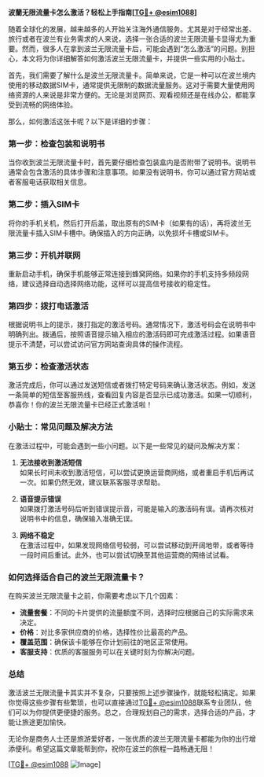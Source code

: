 **波蘭无限流量卡怎么激活？轻松上手指南[[TG💪+ @esim1088](https://t.me/s/esim1088)]**

随着全球化的发展，越来越多的人开始关注海外通信服务。尤其是对于经常出差、旅行或者在波兰有业务需求的人来说，选择一张合适的波兰无限流量卡显得尤为重要。然而，很多人在拿到波兰无限流量卡后，可能会遇到“怎么激活”的问题。别担心，本文将为你详细解答如何激活波兰无限流量卡，并提供一些实用的小贴士。

首先，我们需要了解什么是波兰无限流量卡。简单来说，它是一种可以在波兰境内使用的移动数据SIM卡，通常提供无限制的数据流量服务。这对于需要大量使用网络资源的人来说是非常方便的。无论是浏览网页、观看视频还是在线办公，都能享受到流畅的网络体验。

那么，如何激活这张卡呢？以下是详细的步骤：

### 第一步：检查包装和说明书

当你收到波兰无限流量卡时，首先要仔细检查包装盒内是否附带了说明书。说明书通常会包含激活的具体步骤和注意事项。如果没有说明书，你可以通过官方网站或者客服电话获取相关信息。

### 第二步：插入SIM卡

将你的手机关机，然后打开后盖，取出原有的SIM卡（如果有的话），再将波兰无限流量卡插入SIM卡槽中。确保插入的方向正确，以免损坏卡槽或SIM卡。

### 第三步：开机并联网

重新启动手机，确保手机能够正常连接到蜂窝网络。如果你的手机支持多频段网络，建议选择自动选择网络功能，这样可以提高信号接收的稳定性。

### 第四步：拨打电话激活

根据说明书上的提示，拨打指定的激活号码。通常情况下，激活号码会在说明书中明确列出。拨通后，按照语音提示输入相应的激活码即可完成激活过程。如果语音提示不清楚，可以尝试访问官方网站查询具体的操作流程。

### 第五步：检查激活状态

激活完成后，你可以通过发送短信或者拨打特定号码来确认激活状态。例如，发送一条简单的短信至客服热线，查看回复内容是否显示已成功激活。如果一切顺利，恭喜你！你的波兰无限流量卡已经正式激活啦！

### 小贴士：常见问题及解决方法

在激活过程中，可能会遇到一些小问题。以下是一些常见的疑问及解决方案：

1. **无法接收到激活短信**  
   如果长时间未收到激活短信，可以尝试更换运营商网络，或者重启手机后再试一次。如果仍然无效，建议联系客服寻求帮助。

2. **语音提示错误**  
   如果拨打激活号码后听到错误提示音，可能是输入的激活码有误。请再次核对说明书中的信息，确保输入准确无误。

3. **网络不稳定**  
   在激活过程中，如果发现网络信号较弱，可以尝试移动到开阔地带，或者等待一段时间后重试。此外，也可以尝试切换至其他运营商的网络试试看。

### 如何选择适合自己的波兰无限流量卡？

在购买波兰无限流量卡之前，你需要考虑以下几个因素：

- **流量套餐**：不同的卡片提供的流量额度不同，选择时应根据自己的实际需求来决定。
- **价格**：对比多家供应商的价格，选择性价比最高的产品。
- **覆盖范围**：确保该卡能够在你计划前往的地区正常使用。
- **客服支持**：优质的客服服务可以在关键时刻为你解决问题。

### 总结

激活波兰无限流量卡其实并不复杂，只要按照上述步骤操作，就能轻松搞定。如果你觉得这些步骤有些繁琐，也可以直接通过[TG💪+ @esim1088](https://t.me/s/esim1088)联系专业团队，他们可以为你提供更便捷的服务。总之，合理规划自己的需求，选择合适的产品，才能让旅途更加愉快。

无论你是商务人士还是旅游爱好者，一张优质的波兰无限流量卡都能为你的出行增添便利。希望这篇文章能帮到你，祝你在波兰的旅程一路畅通无阻！

[[TG💪+ @esim1088](https://t.me/s/esim1088) ![Image](https://i.postimg.cc/4NQfJmqS/Snipaste-2025-05-13-00-14-12.png)]